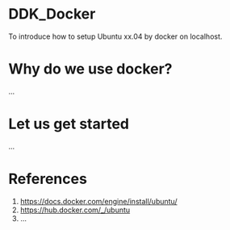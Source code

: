 # DDK_Docker
To introduce how to setup Ubuntu xx.04 by docker on localhost.

# Why do we use docker?
... </br>

# Let us get started
... </br>

# References
1. https://docs.docker.com/engine/install/ubuntu/
2. https://hub.docker.com/_/ubuntu
3. ...
